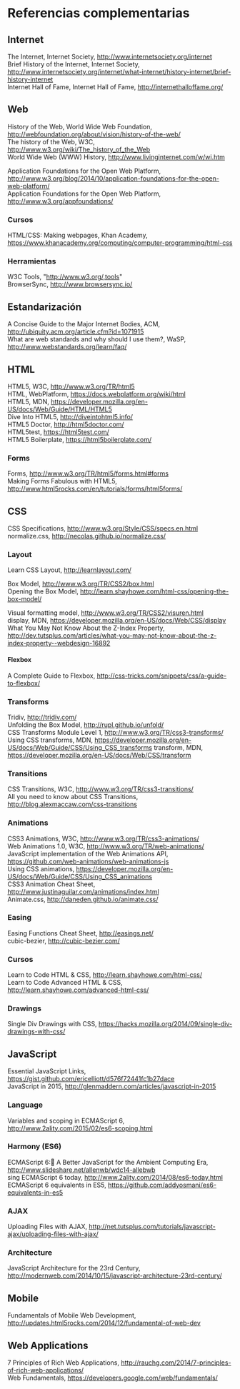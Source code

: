 # Referencias complementarias

## Internet

The Internet, Internet Society, http://www.internetsociety.org/internet  
Brief History of the Internet, Internet Society, http://www.internetsociety.org/internet/what-internet/history-internet/brief-history-internet  
Internet Hall of Fame, Internet Hall of Fame, http://internethalloffame.org/

## Web

History of the Web,  World Wide Web Foundation, http://webfoundation.org/about/vision/history-of-the-web/  
The history of the Web, W3C, http://www.w3.org/wiki/The_history_of_the_Web  
World Wide Web (WWW) History, http://www.livinginternet.com/w/wi.htm

Application Foundations for the Open Web Platform, http://www.w3.org/blog/2014/10/application-foundations-for-the-open-web-platform/  
Application Foundations for the Open Web Platform, http://www.w3.org/appfoundations/  


### Cursos

HTML/CSS: Making webpages, Khan Academy, https://www.khanacademy.org/computing/computer-programming/html-css

### Herramientas

W3C Tools, "http://www.w3.org/,tools"  
BrowserSync, http://www.browsersync.io/  

## Estandarización

A Concise Guide to the Major Internet Bodies, ACM, http://ubiquity.acm.org/article.cfm?id=1071915  
What are web standards and why should I use them?, WaSP, http://www.webstandards.org/learn/faq/  

## HTML

HTML5, W3C, http://www.w3.org/TR/html5  
HTML, WebPlatform, https://docs.webplatform.org/wiki/html  
HTML5, MDN, https://developer.mozilla.org/en-US/docs/Web/Guide/HTML/HTML5  
Dive Into HTML5, http://diveintohtml5.info/  
HTML5 Doctor, http://html5doctor.com/  
HTML5test, https://html5test.com/  
HTML5 Boilerplate, https://html5boilerplate.com/  

### Forms

Forms, http://www.w3.org/TR/html5/forms.html#forms  
Making Forms Fabulous with HTML5, http://www.html5rocks.com/en/tutorials/forms/html5forms/

## CSS

CSS Specifications, http://www.w3.org/Style/CSS/specs.en.html  
normalize.css, http://necolas.github.io/normalize.css/

### Layout

Learn CSS Layout, http://learnlayout.com/  

Box Model, http://www.w3.org/TR/CSS2/box.html  
Opening the Box Model, http://learn.shayhowe.com/html-css/opening-the-box-model/  

Visual formatting model, http://www.w3.org/TR/CSS2/visuren.html  
display, MDN, https://developer.mozilla.org/en-US/docs/Web/CSS/display  
What You May Not Know About the Z-Index Property, http://dev.tutsplus.com/articles/what-you-may-not-know-about-the-z-index-property--webdesign-16892

#### Flexbox

A Complete Guide to Flexbox, http://css-tricks.com/snippets/css/a-guide-to-flexbox/

### Transforms

Tridiv, http://tridiv.com/  
Unfolding the Box Model, http://rupl.github.io/unfold/  
CSS Transforms Module Level 1, http://www.w3.org/TR/css3-transforms/  
Using CSS transforms, MDN, https://developer.mozilla.org/en-US/docs/Web/Guide/CSS/Using_CSS_transforms
transform, MDN, https://developer.mozilla.org/en-US/docs/Web/CSS/transform  

### Transitions

CSS Transitions, W3C, http://www.w3.org/TR/css3-transitions/  
All you need to know about CSS Transitions, http://blog.alexmaccaw.com/css-transitions  

### Animations

CSS3 Animations, W3C, http://www.w3.org/TR/css3-animations/  
Web Animations 1.0, W3C, http://www.w3.org/TR/web-animations/  
JavaScript implementation of the Web Animations API, https://github.com/web-animations/web-animations-js  
Using CSS animations, https://developer.mozilla.org/en-US/docs/Web/Guide/CSS/Using_CSS_animations  
CSS3 Animation Cheat Sheet, http://www.justinaguilar.com/animations/index.html  
Animate.css, http://daneden.github.io/animate.css/  

### Easing

Easing Functions Cheat Sheet, http://easings.net/  
cubic-bezier, http://cubic-bezier.com/  

### Cursos

Learn to Code HTML & CSS, http://learn.shayhowe.com/html-css/  
Learn to Code Advanced HTML & CSS, http://learn.shayhowe.com/advanced-html-css/

### Drawings

Single Div Drawings with CSS, https://hacks.mozilla.org/2014/09/single-div-drawings-with-css/  

## JavaScript

Essential JavaScript Links, https://gist.github.com/ericelliott/d576f72441fc1b27dace  
JavaScript in 2015, http://glenmaddern.com/articles/javascript-in-2015  

### Language

Variables and scoping in ECMAScript 6, http://www.2ality.com/2015/02/es6-scoping.html

### Harmony (ES6)

ECMAScript 6: A Better JavaScript for the Ambient Computing Era, http://www.slideshare.net/allenwb/wdc14-allebwb  
sing ECMAScript 6 today, http://www.2ality.com/2014/08/es6-today.html  
ECMAScript 6 equivalents in ES5, https://github.com/addyosmani/es6-equivalents-in-es5  

### AJAX

Uploading Files with AJAX, http://net.tutsplus.com/tutorials/javascript-ajax/uploading-files-with-ajax/  

### Architecture

JavaScript Architecture for the 23rd Century, http://modernweb.com/2014/10/15/javascript-architecture-23rd-century/  

## Mobile

Fundamentals of Mobile Web Development, http://updates.html5rocks.com/2014/12/fundamental-of-web-dev  

## Web Applications

7 Principles of Rich Web Applications, http://rauchg.com/2014/7-principles-of-rich-web-applications/  
Web Fundamentals, https://developers.google.com/web/fundamentals/
